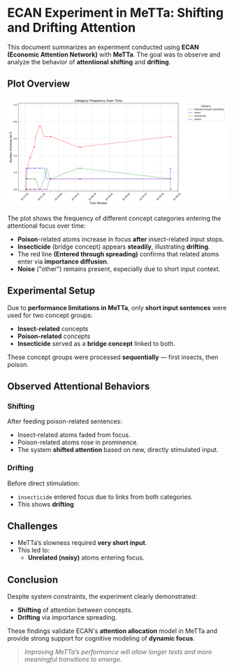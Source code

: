 # ECAN Experiment in MeTTa: Shifting and Drifting Attention

This document summarizes an experiment conducted using **ECAN (Economic Attention Network)** with **MeTTa**. The goal was to observe and analyze the behavior of **attentional shifting** and **drifting**.


## Plot Overview

![Category Frequency Over Time](plotNew.png)

The plot shows the frequency of different concept categories entering the attentional focus over time:

- **Poison**-related atoms increase in focus **after** insect-related input stops.
- **Insecticide** (bridge concept) appears **steadily**, illustrating **drifting**.
- The red line **(Entered through spreading)** confirms that related atoms enter via **importance diffusion**.
- **Noise** ("other") remains present, especially due to short input context.

##  Experimental Setup

Due to **performance limitations in MeTTa**, only **short input sentences** were used for two concept groups:

-  **Insect-related** concepts
-  **Poison-related** concepts
-  **Insecticide** served as a **bridge concept** linked to both.

These concept groups were processed **sequentially** — first insects, then poison.


##  Observed Attentional Behaviors

### Shifting

After feeding poison-related sentences:

- Insect-related atoms faded from focus.
- Poison-related atoms rose in prominence.
- The system **shifted attention** based on new, directly stimulated input.

### Drifting

Before direct stimulation:

- `insecticide` entered focus due to links from both categories.
- This shows **drifting**


##  Challenges

- MeTTa’s slowness required **very short input**.
- This led to:
  - **Unrelated (noisy)** atoms entering focus.


## Conclusion

Despite system constraints, the experiment clearly demonstrated:

- **Shifting** of attention between concepts.
- **Drifting** via importance spreading.

These findings validate ECAN's **attention allocation** model in MeTTa and provide strong support for cognitive modeling of **dynamic focus**.


> _Improving MeTTa’s performance will allow longer texts and more meaningful transitions to emerge._